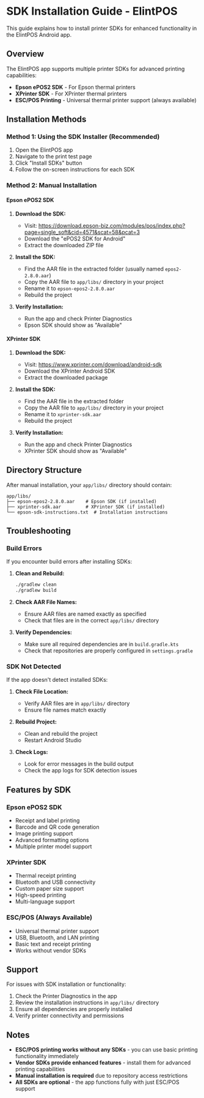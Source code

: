 # SDK Installation Guide - ElintPOS

This guide explains how to install printer SDKs for enhanced functionality in the ElintPOS Android app.

## Overview

The ElintPOS app supports multiple printer SDKs for advanced printing capabilities:
- **Epson ePOS2 SDK** - For Epson thermal printers
- **XPrinter SDK** - For XPrinter thermal printers
- **ESC/POS Printing** - Universal thermal printer support (always available)

## Installation Methods

### Method 1: Using the SDK Installer (Recommended)

1. Open the ElintPOS app
2. Navigate to the print test page
3. Click "Install SDKs" button
4. Follow the on-screen instructions for each SDK

### Method 2: Manual Installation

#### Epson ePOS2 SDK

1. **Download the SDK:**
   - Visit: https://download.epson-biz.com/modules/pos/index.php?page=single_soft&cid=4571&scat=58&pcat=3
   - Download the "ePOS2 SDK for Android"
   - Extract the downloaded ZIP file

2. **Install the SDK:**
   - Find the AAR file in the extracted folder (usually named `epos2-2.8.0.aar`)
   - Copy the AAR file to `app/libs/` directory in your project
   - Rename it to `epson-epos2-2.8.0.aar`
   - Rebuild the project

3. **Verify Installation:**
   - Run the app and check Printer Diagnostics
   - Epson SDK should show as "Available"

#### XPrinter SDK

1. **Download the SDK:**
   - Visit: https://www.xprinter.com/download/android-sdk
   - Download the XPrinter Android SDK
   - Extract the downloaded package

2. **Install the SDK:**
   - Find the AAR file in the extracted folder
   - Copy the AAR file to `app/libs/` directory in your project
   - Rename it to `xprinter-sdk.aar`
   - Rebuild the project

3. **Verify Installation:**
   - Run the app and check Printer Diagnostics
   - XPrinter SDK should show as "Available"

## Directory Structure

After manual installation, your `app/libs/` directory should contain:

```
app/libs/
├── epson-epos2-2.8.0.aar    # Epson SDK (if installed)
├── xprinter-sdk.aar         # XPrinter SDK (if installed)
└── epson-sdk-instructions.txt  # Installation instructions
```

## Troubleshooting

### Build Errors

If you encounter build errors after installing SDKs:

1. **Clean and Rebuild:**
   ```bash
   ./gradlew clean
   ./gradlew build
   ```

2. **Check AAR File Names:**
   - Ensure AAR files are named exactly as specified
   - Check that files are in the correct `app/libs/` directory

3. **Verify Dependencies:**
   - Make sure all required dependencies are in `build.gradle.kts`
   - Check that repositories are properly configured in `settings.gradle`

### SDK Not Detected

If the app doesn't detect installed SDKs:

1. **Check File Location:**
   - Verify AAR files are in `app/libs/` directory
   - Ensure file names match exactly

2. **Rebuild Project:**
   - Clean and rebuild the project
   - Restart Android Studio

3. **Check Logs:**
   - Look for error messages in the build output
   - Check the app logs for SDK detection issues

## Features by SDK

### Epson ePOS2 SDK
- Receipt and label printing
- Barcode and QR code generation
- Image printing support
- Advanced formatting options
- Multiple printer model support

### XPrinter SDK
- Thermal receipt printing
- Bluetooth and USB connectivity
- Custom paper size support
- High-speed printing
- Multi-language support

### ESC/POS (Always Available)
- Universal thermal printer support
- USB, Bluetooth, and LAN printing
- Basic text and receipt printing
- Works without vendor SDKs

## Support

For issues with SDK installation or functionality:

1. Check the Printer Diagnostics in the app
2. Review the installation instructions in `app/libs/` directory
3. Ensure all dependencies are properly installed
4. Verify printer connectivity and permissions

## Notes

- **ESC/POS printing works without any SDKs** - you can use basic printing functionality immediately
- **Vendor SDKs provide enhanced features** - install them for advanced printing capabilities
- **Manual installation is required** due to repository access restrictions
- **All SDKs are optional** - the app functions fully with just ESC/POS support
